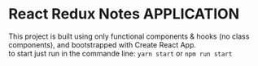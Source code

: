 # React Redux Notes APPLICATION
This project is built using only functional components & hooks (no class components), and bootstrapped with Create React App.
<br />
to start just run in the commande line: `yarn start` or `npm run start`

